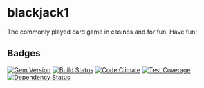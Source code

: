 # blackjack1
The commonly played card game in casinos and for fun. Have fun!
## Badges
[![Gem Version](https://badge.fury.io/rb/blackjack1.svg)](http://badge.fury.io/rb/blackjack1)
[![Build Status](https://travis-ci.org/Zrp200/blackjack1.svg?branch=master)](https://travis-ci.org/Zrp200/blackjack1)
[![Code Climate](https://codeclimate.com/github/Zrp200/blackjack1/badges/gpa.svg)](https://codeclimate.com/github/Zrp200/blackjack1)
[![Test Coverage](https://codeclimate.com/github/Zrp200/blackjack1/badges/coverage.svg)](https://codeclimate.com/github/Zrp200/blackjack1)
[![Dependency Status](https://gemnasium.com/Zrp200/blackjack1.svg)](https://gemnasium.com/Zrp200/blackjack1)
